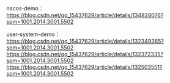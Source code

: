 nacos-demo：
https://blog.csdn.net/qq_15437629/article/details/134828076?spm=1001.2014.3001.5502

user-system-demo： 
https://blog.csdn.net/qq_15437629/article/details/132349365?spm=1001.2014.3001.5502
https://blog.csdn.net/qq_15437629/article/details/132372335?spm=1001.2014.3001.5502
https://blog.csdn.net/qq_15437629/article/details/132503551?spm=1001.2014.3001.5502


